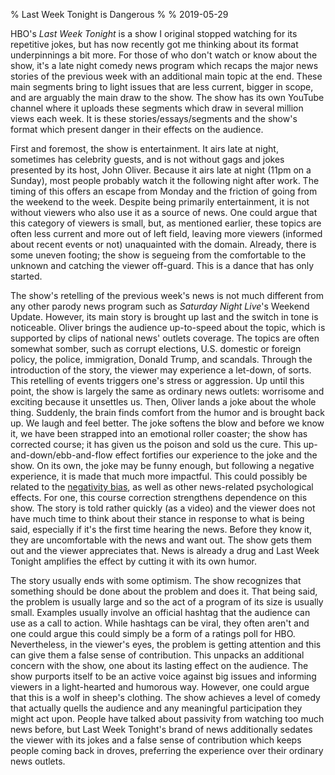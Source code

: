 % Last Week Tonight is Dangerous
% 
% 2019-05-29

HBO's *Last Week Tonight* is a show I original stopped watching for its repetitive jokes, but has now recently got me thinking about its format underpinnings a bit more. For those of who don't watch or know about the show, it's a late night comedy news program which recaps the major news stories of the previous week with an additional main topic at the end. These main segments bring to light issues that are less current, bigger in scope, and are arguably the main draw to the show. The show has its own YouTube channel where it uploads these segments which draw in several million views each week. It is these stories/essays/segments and the show's format which present danger in their effects on the audience.

First and foremost, the show is entertainment. It airs late at night, sometimes has celebrity guests, and is not without gags and jokes presented by its host, John Oliver. Because it airs late at night (11pm on a Sunday), most people probably watch it the following night after work. The timing of this offers an escape from Monday and the friction of going from the weekend to the week. Despite being primarily entertainment, it is not without viewers who also use it as a source of news. One could argue that this category of viewers is small, but, as mentioned earlier, these topics are often less current and more out of left field, leaving more viewers (informed about recent events or not) unaquainted with the domain. Already, there is some uneven footing; the show is segueing from the comfortable to the unknown and catching the viewer off-guard. This is a dance that has only started.

The show's retelling of the previous week's news is not much different from any other parody news program such as *Saturday Night Live*'s Weekend Update. However, its main story is brought up last and the switch in tone is noticeable. Oliver brings the audience up-to-speed about the topic, which is supported by clips of national news' outlets coverage. The topics are often somewhat somber, such as corrupt elections, U.S. domestic or foreign policy, the police, immigration, Donald Trump, and scandals. Through the introduction of the story, the viewer may experience a let-down, of sorts. This retelling of events triggers one's stress or aggression. Up until this point, the show is largely the same as ordinary news outlets: worrisome and exciting because it unsettles us. Then, Oliver lands a joke about the whole thing. Suddenly, the brain finds comfort from the humor and is brought back up. We laugh and feel better. The joke softens the blow and before we know it, we have been strapped into an emotional roller coaster; the show has corrected course; it has given us the poison and sold us the cure. This up-and-down/ebb-and-flow effect fortifies our experience to the joke and the show. On its own, the joke may be funny enough, but following a negative experience, it is made that much more impactful. This could possibly be related to the [negativity bias](https://en.wikipedia.org/wiki/Negativity_bias), as well as other news-related psychological effects. For one, this course correction strengthens dependence on this show. The story is told rather quickly (as a video) and the viewer does not have much time to think about their stance in response to what is being said, especially if it's the first time hearing the news. Before they know it, they are uncomfortable with the news and want out. The show gets them out and the viewer appreciates that. News is already a drug and Last Week Tonight amplifies the effect by cutting it with its own humor.

The story usually ends with some optimism. The show recognizes that something should be done about the problem and does it. That being said, the problem is usually large and so the act of a program of its size is usually small. Examples usually involve an official hashtag that the audience can use as a call to action. While hashtags can be viral, they often aren't and one could argue this could simply be a form of a ratings poll for HBO. Nevertheless, in the viewer's eyes, the problem is getting attention and this can give them a false sense of contribution. This unpacks an additional concern with the show, one about its lasting effect on the audience. The show purports itself to be an active voice against big issues and informing viewers in a light-hearted and humorous way. However, one could argue that this is a wolf in sheep's clothing. The show achieves a level of comedy that actually quells the audience and any meaningful participation they might act upon. People have talked about passivity from watching too much news before, but Last Week Tonight's brand of news additionally sedates the viewer with its jokes and a false sense of contribution which keeps people coming back in droves, preferring the experience over their ordinary news outlets.
